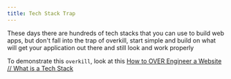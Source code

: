 ```yaml
---
title: Tech Stack Trap
---
```

<script type="text/javascript">(function(w,s){var e=document.createElement("script");e.type="text/javascript";e.async=true;e.src="https://cdn.pagesense.io/js/webally/f2527eebee974243853bcd47b32631f4.js";var x=document.getElementsByTagName("script")[0];x.parentNode.insertBefore(e,x);})(window,"script");</script>

These days there are hundreds of tech stacks that you can use to build web apps, but don't fall into the trap of overkill, start simple and build on what will get your application out there and still look and work properly

To demonstrate this `overkill`, look at this [How to OVER Engineer a Website // What is a Tech Stack](https://www.youtube.com/watch?v=Sxxw3qtb3_g)